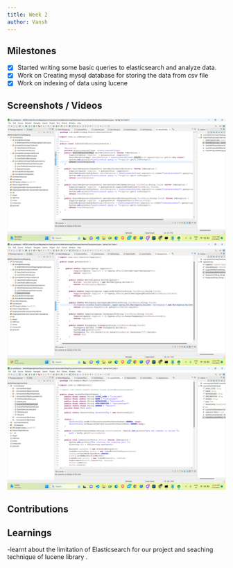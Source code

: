 ```yaml
---
title: Week 2
author: Vansh
---
```


## Milestones
- [X] Started writing some basic queries to elasticsearch and analyze data.
- [X] Work on Creating mysql database for storing the data from csv file  
- [X] Work on indexing of data using lucene
## Screenshots / Videos 
![Elasticsearch_Service_query](image-1.png)
![CommonQueryBuilder](image-2.png)
![Data_Indexing_using_Lucene](image-3.png)
## Contributions

## Learnings 
-learnt about the limitation of Elasticsearch for our project and seaching technique of lucene library . 